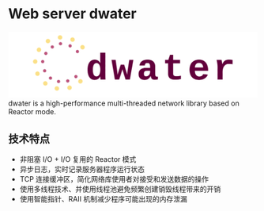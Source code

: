 # Web server dwater
![logo](./screenshots/logo.png)
dwater is a high-performance multi-threaded network library based on Reactor mode.

## 技术特点
* 非阻塞 I/O + I/O 复用的 Reactor 模式
* 异步日志，实时记录服务器程序运行状态
* TCP 连接缓冲区，简化网络库使用者对接受和发送数据的操作
* 使用多线程技术、并使用线程池避免频繁创建销毁线程带来的开销
* 使用智能指针、RAII 机制减少程序可能出现的内存泄漏
